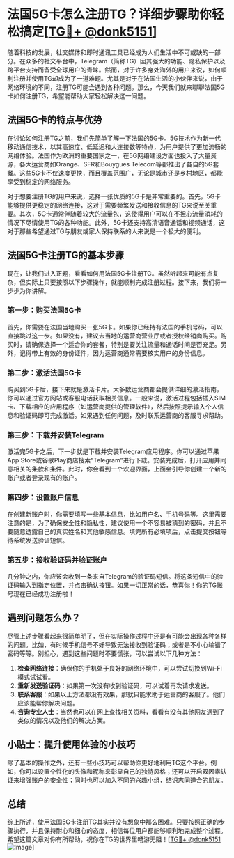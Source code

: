 # 法国5G卡怎么注册TG？详细步骤助你轻松搞定[[TG💪+ @donk5151](https://t.me/s/donk5151)]

随着科技的发展，社交媒体和即时通讯工具已经成为人们生活中不可或缺的一部分。在众多的社交平台中，Telegram（简称TG）因其强大的功能、隐私保护以及跨平台支持而备受全球用户的青睐。然而，对于许多身处海外的用户来说，如何顺利注册并使用TG却成为了一道难题。尤其是对于在法国生活的小伙伴来说，由于网络环境的不同，注册TG可能会遇到各种问题。那么，今天我们就来聊聊法国5G卡如何注册TG，希望能帮助大家轻松解决这一问题。

## 法国5G卡的特点与优势

在讨论如何注册TG之前，我们先简单了解一下法国的5G卡。5G技术作为新一代移动通信技术，以其高速度、低延迟和大连接数等特点，为用户提供了更加流畅的网络体验。法国作为欧洲的重要国家之一，在5G网络建设方面也投入了大量资源，各大运营商如Orange、SFR和Bouygues Telecom等都推出了各自的5G套餐。这些5G卡不仅速度更快，而且覆盖范围广，无论是城市还是乡村地区，都能享受到稳定的网络服务。

对于想要注册TG的用户来说，选择一张优质的5G卡是非常重要的。首先，5G卡能够提供更稳定的网络连接，这对于需要频繁发送和接收信息的TG来说至关重要。其次，5G卡通常伴随着较大的流量包，这使得用户可以在不担心流量消耗的情况下尽情使用TG的各种功能。此外，5G卡还支持高清语音通话和视频通话，这对于那些希望通过TG与朋友或家人保持联系的人来说是一个极大的便利。

## 法国5G卡注册TG的基本步骤

现在，让我们进入正题，看看如何用法国5G卡注册TG。虽然听起来可能有点复杂，但实际上只要按照以下步骤操作，就能顺利完成注册过程。接下来，我们将一步步为你讲解。

### 第一步：购买法国5G卡

首先，你需要在法国当地购买一张5G卡。如果你已经持有法国的手机号码，可以直接跳过这一步。如果没有，建议去当地的运营商营业厅或者授权经销商购买。购买时，请确保选择一个适合你的套餐，特别是要关注流量和通话时间是否充足。另外，记得带上有效的身份证件，因为运营商通常需要核实用户的身份信息。

### 第二步：激活法国5G卡

购买到5G卡后，接下来就是激活卡片。大多数运营商都会提供详细的激活指南，你可以通过官方网站或客服电话获取相关信息。一般来说，激活过程包括插入SIM卡、下载相应的应用程序（如运营商提供的管理软件），然后按照提示输入个人信息和验证码即可完成激活。如果遇到任何问题，及时联系运营商的客服寻求帮助。

### 第三步：下载并安装Telegram

激活完5G卡之后，下一步就是下载并安装Telegram应用程序。你可以通过苹果App Store或谷歌Play商店搜索“Telegram”进行下载。安装完成后，打开应用并同意相关的条款和条件。此时，你会看到一个欢迎界面，上面会引导你创建一个新的账户或者登录现有的账户。

### 第四步：设置账户信息

在创建新账户时，你需要填写一些基本信息，比如用户名、手机号码等。这里需要注意的是，为了确保安全性和隐私性，建议使用一个不容易被猜到的密码，并且不要随意透露自己的真实姓名和其他敏感信息。填完所有必填项后，点击提交按钮等待系统发送验证短信。

### 第五步：接收验证码并验证账户

几分钟之内，你应该会收到一条来自Telegram的验证码短信。将这条短信中的验证码输入到指定位置，并点击确认按钮。如果一切正常的话，恭喜你！你的TG账号现在已经成功注册啦！

## 遇到问题怎么办？

尽管上述步骤看起来很简单明了，但在实际操作过程中还是有可能会出现各种各样的问题。比如，有时候手机信号不好导致无法接收到验证码；或者是不小心输错了密码等等。别担心，遇到这些问题时不要慌张，可以尝试以下几种方法：

1. **检查网络连接**：确保你的手机处于良好的网络环境中，可以尝试切换到Wi-Fi模式试试看。
2. **重新发送验证码**：如果第一次没有收到验证码，可以试着再次请求发送。
3. **联系客服**：如果以上方法都没有效果，那就只能求助于运营商的客服了。他们应该能帮你解决问题。
4. **咨询专业人士**：当然也可以在网上查找相关资料，看看有没有其他网友遇到了类似的情况以及他们的解决方案。

## 小贴士：提升使用体验的小技巧

除了基本的操作之外，还有一些小技巧可以帮助你更好地利用TG这个平台。例如，你可以设置个性化的头像和昵称来彰显自己的独特风格；还可以开启双因素认证来增强账户的安全性；同时也可以加入不同的兴趣小组，结识志同道合的朋友。

## 总结

综上所述，使用法国5G卡注册TG其实并没有想象中那么困难。只要按照正确的步骤执行，并且保持耐心和细心的态度，相信每位用户都能够顺利地完成整个过程。希望这篇文章对你有所帮助，祝你在TG的世界里畅游无阻！[[TG💪+ @donk5151](https://t.me/s/donk5151) ![Image](https://i.postimg.cc/rwNCRYN7/Snipaste-2025-04-30-17-27-05.png)]